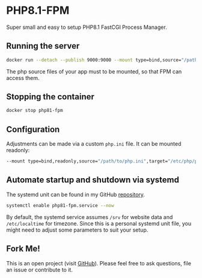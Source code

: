 # PHP8.1-FPM
Super small and easy to setup PHP8.1 FastCGI Process Manager.

## Running the server
```bash
docker run --detach --publish 9000:9000 --mount type=bind,source="/path/to/app",target="/path/to/app" --name php81-fpm hetsh/php81-fpm
```
The php source files of your app must to be mounted, so that FPM can access them.

## Stopping the container
```bash
docker stop php81-fpm
```

## Configuration
Adjustments can be made via a custom `php.ini` file. It can be mounted readonly:
```bash
--mount type=bind,readonly,source="/path/to/php.ini",target="/etc/php/php.ini"
```

## Automate startup and shutdown via systemd
The systemd unit can be found in my GitHub [repository](https://github.com/Hetsh/docker-php81-fpm).
```bash
systemctl enable php81-fpm.service --now
```
By default, the systemd service assumes `/srv` for website data and `/etc/localtime` for timezone.
Since this is a personal systemd unit file, you might need to adjust some parameters to suit your setup.

## Fork Me!
This is an open project (visit [GitHub](https://github.com/Hetsh/docker-php8-fpm)).
Please feel free to ask questions, file an issue or contribute to it.
